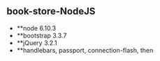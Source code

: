 ## book-store-NodeJS

* **node 6.10.3
* **bootstrap 3.3.7
* **jQuery 3.2.1
* **handlebars, passport, connection-flash, then